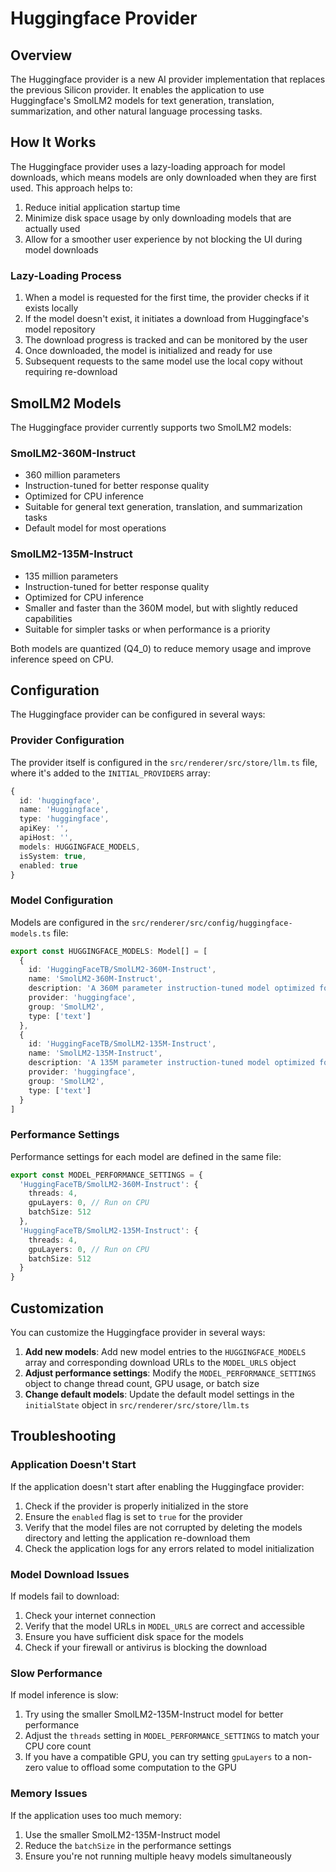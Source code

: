 # Huggingface Provider

## Overview

The Huggingface provider is a new AI provider implementation that replaces the previous Silicon provider. It enables the application to use Huggingface's SmolLM2 models for text generation, translation, summarization, and other natural language processing tasks.

## How It Works

The Huggingface provider uses a lazy-loading approach for model downloads, which means models are only downloaded when they are first used. This approach helps to:

1. Reduce initial application startup time
2. Minimize disk space usage by only downloading models that are actually used
3. Allow for a smoother user experience by not blocking the UI during model downloads

### Lazy-Loading Process

1. When a model is requested for the first time, the provider checks if it exists locally
2. If the model doesn't exist, it initiates a download from Huggingface's model repository
3. The download progress is tracked and can be monitored by the user
4. Once downloaded, the model is initialized and ready for use
5. Subsequent requests to the same model use the local copy without requiring re-download

## SmolLM2 Models

The Huggingface provider currently supports two SmolLM2 models:

### SmolLM2-360M-Instruct

- 360 million parameters
- Instruction-tuned for better response quality
- Optimized for CPU inference
- Suitable for general text generation, translation, and summarization tasks
- Default model for most operations

### SmolLM2-135M-Instruct

- 135 million parameters
- Instruction-tuned for better response quality
- Optimized for CPU inference
- Smaller and faster than the 360M model, but with slightly reduced capabilities
- Suitable for simpler tasks or when performance is a priority

Both models are quantized (Q4_0) to reduce memory usage and improve inference speed on CPU.

## Configuration

The Huggingface provider can be configured in several ways:

### Provider Configuration

The provider itself is configured in the `src/renderer/src/store/llm.ts` file, where it's added to the `INITIAL_PROVIDERS` array:

```typescript
{
  id: 'huggingface',
  name: 'Huggingface',
  type: 'huggingface',
  apiKey: '',
  apiHost: '',
  models: HUGGINGFACE_MODELS,
  isSystem: true,
  enabled: true
}
```

### Model Configuration

Models are configured in the `src/renderer/src/config/huggingface-models.ts` file:

```typescript
export const HUGGINGFACE_MODELS: Model[] = [
  {
    id: 'HuggingFaceTB/SmolLM2-360M-Instruct',
    name: 'SmolLM2-360M-Instruct',
    description: 'A 360M parameter instruction-tuned model optimized for CPU inference',
    provider: 'huggingface',
    group: 'SmolLM2',
    type: ['text']
  },
  {
    id: 'HuggingFaceTB/SmolLM2-135M-Instruct',
    name: 'SmolLM2-135M-Instruct',
    description: 'A 135M parameter instruction-tuned model optimized for CPU inference',
    provider: 'huggingface',
    group: 'SmolLM2',
    type: ['text']
  }
]
```

### Performance Settings

Performance settings for each model are defined in the same file:

```typescript
export const MODEL_PERFORMANCE_SETTINGS = {
  'HuggingFaceTB/SmolLM2-360M-Instruct': {
    threads: 4,
    gpuLayers: 0, // Run on CPU
    batchSize: 512
  },
  'HuggingFaceTB/SmolLM2-135M-Instruct': {
    threads: 4,
    gpuLayers: 0, // Run on CPU
    batchSize: 512
  }
}
```

## Customization

You can customize the Huggingface provider in several ways:

1. **Add new models**: Add new model entries to the `HUGGINGFACE_MODELS` array and corresponding download URLs to the `MODEL_URLS` object
2. **Adjust performance settings**: Modify the `MODEL_PERFORMANCE_SETTINGS` object to change thread count, GPU usage, or batch size
3. **Change default models**: Update the default model settings in the `initialState` object in `src/renderer/src/store/llm.ts`

## Troubleshooting

### Application Doesn't Start

If the application doesn't start after enabling the Huggingface provider:

1. Check if the provider is properly initialized in the store
2. Ensure the `enabled` flag is set to `true` for the provider
3. Verify that the model files are not corrupted by deleting the models directory and letting the application re-download them
4. Check the application logs for any errors related to model initialization

### Model Download Issues

If models fail to download:

1. Check your internet connection
2. Verify that the model URLs in `MODEL_URLS` are correct and accessible
3. Ensure you have sufficient disk space for the models
4. Check if your firewall or antivirus is blocking the download

### Slow Performance

If model inference is slow:

1. Try using the smaller SmolLM2-135M-Instruct model for better performance
2. Adjust the `threads` setting in `MODEL_PERFORMANCE_SETTINGS` to match your CPU core count
3. If you have a compatible GPU, you can try setting `gpuLayers` to a non-zero value to offload some computation to the GPU

### Memory Issues

If the application uses too much memory:

1. Use the smaller SmolLM2-135M-Instruct model
2. Reduce the `batchSize` in the performance settings
3. Ensure you're not running multiple heavy models simultaneously